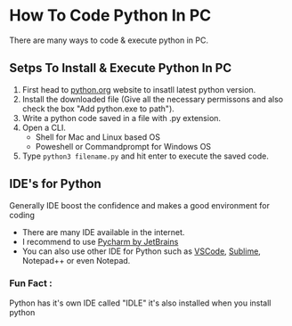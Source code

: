 # How To Code Python In PC

There are many ways to code & execute python in PC.

## Setps To Install & Execute Python In PC
1. First head to [python.org](https://python.org) website to insatll latest python version.
2. Install the downloaded file (Give all the necessary permissons and also check the box "Add python.exe to path").
3. Write a python code saved in a file with .py extension.
4. Open a CLI.
    - Shell for Mac and Linux based OS
    - Poweshell or Commandprompt for Windows OS
5. Type ```python3 filename.py``` and hit enter to execute the saved code.

## IDE's for Python
Generally IDE boost the confidence and makes a good environment for coding
- There are many IDE available in the internet.
- I recommend to use  [Pycharm by JetBrains](ttps://www.jetbrains.com/pycharm/)
- You can also use other IDE for Python such as [VSCode](https://code.visualstudio.com/), [Sublime](https://www.sublimetext.com/), Notepad++ or even Notepad.

### Fun Fact :
Python has it's own IDE called "IDLE" it's also installed when you install python
